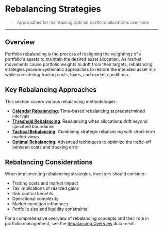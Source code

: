 # Rebalancing Strategies

> Approaches for maintaining optimal portfolio allocations over time

---

## Overview

Portfolio rebalancing is the process of realigning the weightings of a portfolio's assets to maintain the desired asset allocation. As market movements cause portfolio weights to drift from their targets, rebalancing strategies provide systematic approaches to restore the intended asset mix while considering trading costs, taxes, and market conditions.

## Key Rebalancing Approaches

This section covers various rebalancing methodologies:

* **[Calendar Rebalancing](./calendar-rebalancing.md)**: Time-based rebalancing at predetermined intervals
* **[Threshold Rebalancing](./threshold-rebalancing.md)**: Rebalancing when allocations drift beyond specified boundaries
* **[Tactical Rebalancing](./tactical-rebalancing.md)**: Combining strategic rebalancing with short-term market views
* **[Optimal Rebalancing](./optimal-rebalancing.md)**: Advanced techniques to optimize the trade-off between costs and tracking error

## Rebalancing Considerations

When implementing rebalancing strategies, investors should consider:

* Trading costs and market impact
* Tax implications of realized gains
* Risk control benefits
* Operational complexity
* Market condition influences
* Portfolio size and liquidity constraints

For a comprehensive overview of rebalancing concepts and their role in portfolio management, see the [Rebalancing Overview](./rebalancing-overview.md) document.
